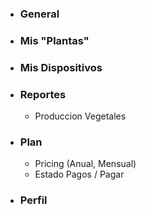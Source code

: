 - ### General
- ### Mis "Plantas"
- ### Mis Dispositivos
- ### Reportes
   - Produccion Vegetales
- ### Plan
   - Pricing (Anual, Mensual)
   - Estado Pagos / Pagar
- ### Perfil
